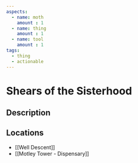 ```yaml
---
aspects: 
  - name: moth
    amount : 1
  - name: thing
    amount : 1
  - name: tool
    amount : 1
tags:
  - thing
  - actionable
---
```


# Shears of the Sisterhood

## Description

## Locations
- [[Well Descent]]
- [[Motley Tower - Dispensary]]